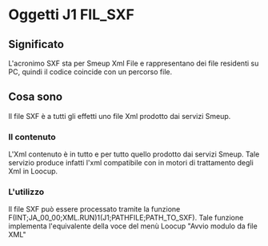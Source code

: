 # Oggetti J1 FIL_SXF
## Significato
L'acronimo SXF sta per Smeup Xml File e rappresentano dei file residenti su PC, quindi il codice coincide con un percorso file.
## Cosa sono
Il file SXF è a tutti gli effetti uno file Xml prodotto dai servizi Smeup.
### Il contenuto
L'Xml contenuto è in tutto e per tutto quello prodotto dai servizi Smeup. Tale servizio produce infatti l'xml compatibile con in motori di trattamento degli Xml in Loocup.
### L'utilizzo
Il file SXF può essere processato tramite la funzione F(INT;JA_00_00;XML.RUN)1(J1;PATHFILE;PATH_TO_SXF). Tale funzione implementa l'equivalente della voce del menù Loocup "Avvio modulo da file XML"
